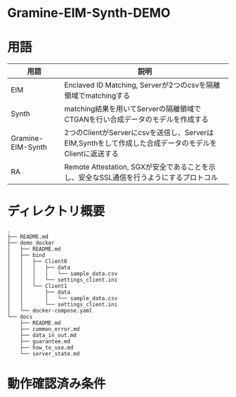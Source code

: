 # Gramine-EIM-Synth-DEMO

# 用語
| 用語 | 説明 |
| --- | --- |
| EIM | Enclaved ID Matching, Serverが2つのcsvを隔離領域でmatchingする|
| Synth | matching結果を用いてServerの隔離領域でCTGANを行い合成データのモデルを作成する |
| Gramine-EIM-Synth | 2つのClientがServerにcsvを送信し、ServerはEIM,Synthをして作成した合成データのモデルをClientに返送する 
| RA | Remote Attestation, SGXが安全であることを示し、安全なSSL通信を行うようにするプロトコル |

# ディレクトリ概要
```
.
├── README.md
├── demo_docker
│   ├── README.md
│   ├── bind
│   │   ├── Client0
│   │   │   ├── data
│   │   │   │   └── sample_data.csv
│   │   │   └── settings_client.ini
│   │   └── Client1
│   │       ├── data
│   │       │   └── sample_data.csv
│   │       └── settings_client.ini
│   └── docker-compose.yaml
└── docs
    ├── README.md
    ├── common_error.md
    ├── data_in_out.md
    ├── guarantee.md
    ├── how_to_use.md
    └── server_state.md
```
# 動作確認済み条件
